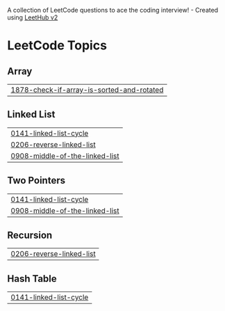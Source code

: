 A collection of LeetCode questions to ace the coding interview! - Created using [LeetHub v2](https://github.com/arunbhardwaj/LeetHub-2.0)
<!---LeetCode Topics Start-->
# LeetCode Topics
## Array
|  |
| ------- |
| [1878-check-if-array-is-sorted-and-rotated](https://github.com/agamrai0123/DSA-Practice/tree/master/1878-check-if-array-is-sorted-and-rotated) |
## Linked List
|  |
| ------- |
| [0141-linked-list-cycle](https://github.com/agamrai0123/DSA-Practice/tree/master/0141-linked-list-cycle) |
| [0206-reverse-linked-list](https://github.com/agamrai0123/DSA-Practice/tree/master/0206-reverse-linked-list) |
| [0908-middle-of-the-linked-list](https://github.com/agamrai0123/DSA-Practice/tree/master/0908-middle-of-the-linked-list) |
## Two Pointers
|  |
| ------- |
| [0141-linked-list-cycle](https://github.com/agamrai0123/DSA-Practice/tree/master/0141-linked-list-cycle) |
| [0908-middle-of-the-linked-list](https://github.com/agamrai0123/DSA-Practice/tree/master/0908-middle-of-the-linked-list) |
## Recursion
|  |
| ------- |
| [0206-reverse-linked-list](https://github.com/agamrai0123/DSA-Practice/tree/master/0206-reverse-linked-list) |
## Hash Table
|  |
| ------- |
| [0141-linked-list-cycle](https://github.com/agamrai0123/DSA-Practice/tree/master/0141-linked-list-cycle) |
<!---LeetCode Topics End-->